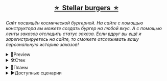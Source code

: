 <h2 align="center"><a href="https://nilienta.github.io/stellar-burgers/">⭐&nbsp Stellar burgers &nbsp⭐</a></h2>

<i>Сайт посвящён космической бургерной. На сайте с помощью конструктора вы можете создать бургер на любой вкус. А с помощью ленты заказов отследить статус заказа. Если вдруг вы ещё и зарегистрируетесь на сайте, то сможете отслеживать вашу персональную историю заказов!</i>

<details>
  <summary>💫Preview</summary>
  <br/>
<img alt="site preview" src="https://user-images.githubusercontent.com/97403514/214694167-2c11ae7e-248d-4fb7-b307-7e9e6ca61c55.PNG">
</details>

<details>
  <summary>🛠Стек</summary>
  <br/>
<img
		alt="react version"
		src="https://img.shields.io/badge/react-18.2-4C4CFF">
 <img
		alt="redux version"
		src="https://img.shields.io/badge/redux-4.2-4C4CFF">
     <img
		alt="typescript version"
		src="https://img.shields.io/badge/typescript-4.8.4-4C4CFF">
         <img
		alt="typescript version"
		src="https://img.shields.io/badge/typescript-4.8.4-4C4CFF">
</details>

<details>
  <summary>📝Планы</summary>
  <br/>
&nbsp 🍔 min - мобильную версию сайта;<br>
&nbsp 🍔 max - адаптивную версию сайта под различные устройства.
</details>

<details>
  <summary>▶Доступные сценарии</summary>
  <br/>
<code> npm start </code>
<code> npm run build </code>
<br><b>Диплой на гитхаб:</b>
<code> npm run deploy </code>
<br><b>Тестирование:</b> jest - <code>npm test</code>, cypress -  <code>npm run cypress:open</code>


</details>




